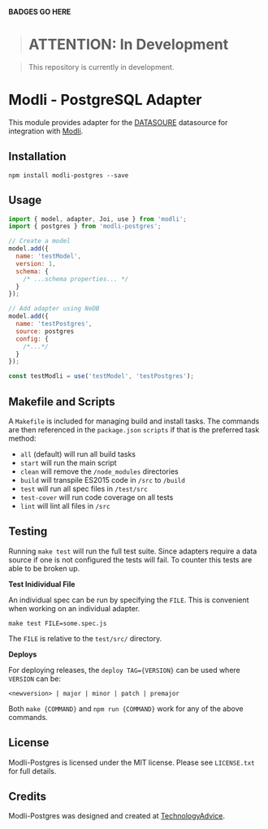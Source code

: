 **BADGES GO HERE**

> # ATTENTION: In Development

> This repository is currently in development.

# Modli - PostgreSQL Adapter

This module provides adapter for the [DATASOURE](http://DATASOURCE.COM)
datasource for integration with [Modli](https://github.com/node-modli).

## Installation

```
npm install modli-postgres --save
```

## Usage

```javascript
import { model, adapter, Joi, use } from 'modli';
import { postgres } from 'modli-postgres';

// Create a model
model.add({
  name: 'testModel',
  version: 1,
  schema: {
    /* ...schema properties... */
  }
});

// Add adapter using NeDB
model.add({
  name: 'testPostgres',
  source: postgres
  config: {
    /*...*/
  }
});

const testModli = use('testModel', 'testPostgres');
```

## Makefile and Scripts

A `Makefile` is included for managing build and install tasks. The commands are
then referenced in the `package.json` `scripts` if that is the preferred
task method:

* `all` (default) will run all build tasks
* `start` will run the main script
* `clean` will remove the `/node_modules` directories
* `build` will transpile ES2015 code in `/src` to `/build`
* `test` will run all spec files in `/test/src`
* `test-cover` will run code coverage on all tests
* `lint` will lint all files in `/src`

## Testing

Running `make test` will run the full test suite. Since adapters require a data
source if one is not configured the tests will fail. To counter this tests are
able to be broken up.

**Test Inidividual File**

An individual spec can be run by specifying the `FILE`. This is convenient when
working on an individual adapter.

```
make test FILE=some.spec.js
```

The `FILE` is relative to the `test/src/` directory.

**Deploys**

For deploying releases, the `deploy TAG={VERSION}` can be used where `VERSION` can be:

```
<newversion> | major | minor | patch | premajor
```

Both `make {COMMAND}` and `npm run {COMMAND}` work for any of the above commands.

## License

Modli-Postgres is licensed under the MIT license. Please see `LICENSE.txt` for full details.

## Credits

Modli-Postgres was designed and created at [TechnologyAdvice](http://www.technologyadvice.com).
